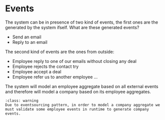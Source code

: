 # Events

The system can be in presence of two kind of events, the first ones are the generated by the system ifself.
What are these generated events?

* Send an email
* Reply to an email

The second kind of events are the ones from outside:

* Employee reply to one of our emails without closing any deal
* Employee rejects the contact try
* Employee accept a deal
* Employee refer us to another employee
...

The system will model an employee aggregate based on all external events and therefore will model
a company based on its employee aggregates.

```{admonition} About eventsourcing on company aggregate
:class: warning
Due to eventsourcing pattern, in order to model a company aggregate we must validate some employee events in runtime to generate company events.
```
